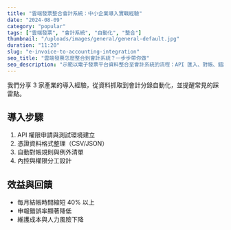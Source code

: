```yaml
---
title: "雲端發票整合會計系統：中小企業導入實戰經驗"
date: "2024-08-09"
category: "popular"
tags: ["雲端發票", "會計系統", "自動化", "整合"]
thumbnail: "/uploads/images/general/general-default.jpg"
duration: "11:20"
slug: "e-invoice-to-accounting-integration"
seo_title: "雲端發票怎麼整合到會計系統？一步步帶你做"
seo_description: "示範以電子發票平台資料整合至會計系統的流程：API 匯入、對帳、錯誤處理與內控設計，提供 SOP 範本可直接套用。"
---
```


我們分享 3 家產業的導入經驗，從資料抓取到會計分錄自動化，並提醒常見的踩雷點。

## 導入步驟

1. API 權限申請與測試環境建立
2. 憑證資料格式整理（CSV/JSON）
3. 自動對帳規則與例外清單
4. 內控與權限分工設計

## 效益與回饋

- 每月結帳時間縮短 40% 以上
- 申報錯誤率顯著降低
- 維護成本與人力風險下降

